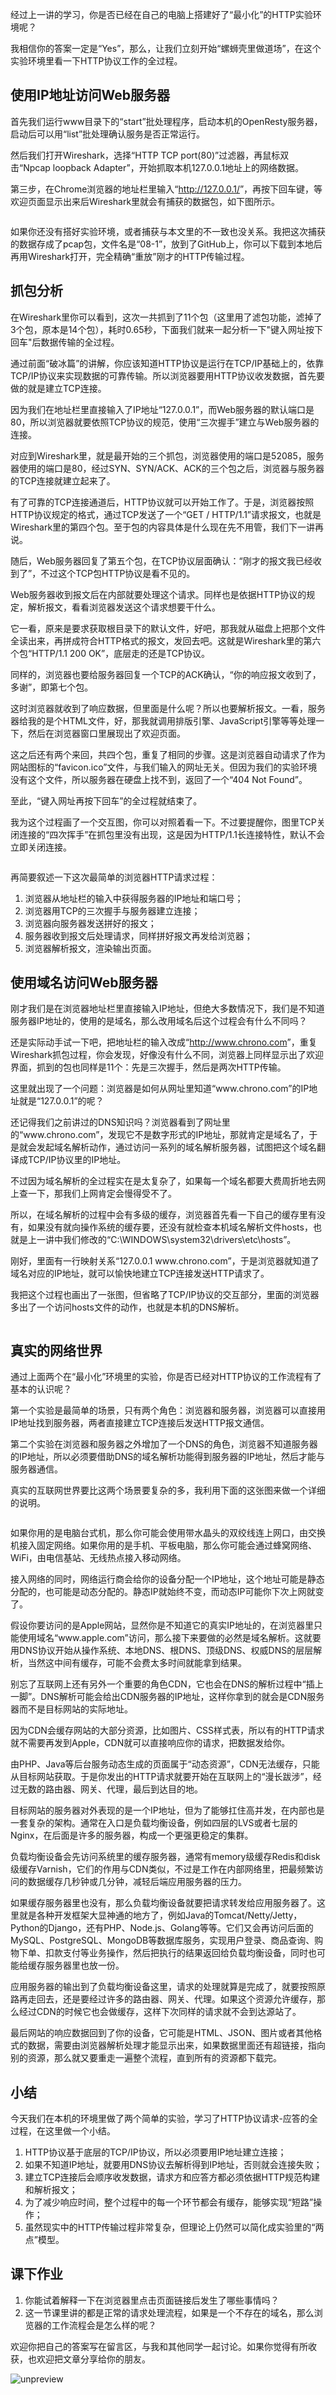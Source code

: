 
<p>经过上一讲的学习，你是否已经在自己的电脑上搭建好了“最小化”的HTTP实验环境呢？</p><p>我相信你的答案一定是“Yes”，那么，让我们立刻开始“螺蛳壳里做道场”，在这个实验环境里看一下HTTP协议工作的全过程。</p><h2>使用IP地址访问Web服务器</h2><p>首先我们运行www目录下的“start”批处理程序，启动本机的OpenResty服务器，启动后可以用“list”批处理确认服务是否正常运行。</p><p>然后我们打开Wireshark，选择“HTTP TCP port(80)”过滤器，再鼠标双击“Npcap loopback Adapter”，开始抓取本机127.0.0.1地址上的网络数据。</p><p>第三步，在Chrome浏览器的地址栏里输入“<a href="http://127.0.0.1/">http://127.0.0.1/</a>”，再按下回车键，等欢迎页面显示出来后Wireshark里就会有捕获的数据包，如下图所示。</p><p><img src="https://static001.geekbang.org/resource/image/86/b0/86e3c635e9a9ab0abd523c01fc181cb0.png" alt=""></p><p>如果你还没有搭好实验环境，或者捕获与本文里的不一致也没关系。我把这次捕获的数据存成了pcap包，文件名是“08-1”，放到了GitHub上，你可以下载到本地后再用Wireshark打开，完全精确“重放”刚才的HTTP传输过程。</p><h2>抓包分析</h2><p>在Wireshark里你可以看到，这次一共抓到了11个包（这里用了滤包功能，滤掉了3个包，原本是14个包），耗时0.65秒，下面我们就来一起分析一下"键入网址按下回车"后数据传输的全过程。</p><!-- [[[read_end]]] --><p>通过前面“破冰篇”的讲解，你应该知道HTTP协议是运行在TCP/IP基础上的，依靠TCP/IP协议来实现数据的可靠传输。所以浏览器要用HTTP协议收发数据，<span class="orange">首先要做的就是建立TCP连接</span>。</p><p>因为我们在地址栏里直接输入了IP地址“127.0.0.1”，而Web服务器的默认端口是80，所以浏览器就要依照TCP协议的规范，使用“三次握手”建立与Web服务器的连接。</p><p>对应到Wireshark里，就是最开始的三个抓包，浏览器使用的端口是52085，服务器使用的端口是80，经过SYN、SYN/ACK、ACK的三个包之后，浏览器与服务器的TCP连接就建立起来了。</p><p>有了可靠的TCP连接通道后，HTTP协议就可以开始工作了。于是，浏览器按照HTTP协议规定的格式，通过TCP发送了一个“GET / HTTP/1.1”请求报文，也就是Wireshark里的第四个包。至于包的内容具体是什么现在先不用管，我们下一讲再说。</p><p>随后，Web服务器回复了第五个包，在TCP协议层面确认：“刚才的报文我已经收到了”，不过这个TCP包HTTP协议是看不见的。</p><p>Web服务器收到报文后在内部就要处理这个请求。同样也是依据HTTP协议的规定，解析报文，看看浏览器发送这个请求想要干什么。</p><p>它一看，原来是要求获取根目录下的默认文件，好吧，那我就从磁盘上把那个文件全读出来，再拼成符合HTTP格式的报文，发回去吧。这就是Wireshark里的第六个包“HTTP/1.1 200 OK”，底层走的还是TCP协议。</p><p>同样的，浏览器也要给服务器回复一个TCP的ACK确认，“你的响应报文收到了，多谢”，即第七个包。</p><p>这时浏览器就收到了响应数据，但里面是什么呢？所以也要解析报文。一看，服务器给我的是个HTML文件，好，那我就调用排版引擎、JavaScript引擎等等处理一下，然后在浏览器窗口里展现出了欢迎页面。</p><p>这之后还有两个来回，共四个包，重复了相同的步骤。这是浏览器自动请求了作为网站图标的“favicon.ico”文件，与我们输入的网址无关。但因为我们的实验环境没有这个文件，所以服务器在硬盘上找不到，返回了一个“404 Not Found”。</p><p>至此，“键入网址再按下回车”的全过程就结束了。</p><p>我为这个过程画了一个交互图，你可以对照着看一下。不过要提醒你，图里TCP关闭连接的“四次挥手”在抓包里没有出现，这是因为HTTP/1.1长连接特性，默认不会立即关闭连接。</p><p><img src="https://static001.geekbang.org/resource/image/8a/19/8a5bddd3d8046daf7032c7d60a3d1a19.png" alt=""></p><p>再简要叙述一下这次最简单的浏览器HTTP请求过程：</p><ol>
<li>浏览器从地址栏的输入中获得服务器的IP地址和端口号；</li>
<li>浏览器用TCP的三次握手与服务器建立连接；</li>
<li>浏览器向服务器发送拼好的报文；</li>
<li>服务器收到报文后处理请求，同样拼好报文再发给浏览器；</li>
<li>浏览器解析报文，渲染输出页面。</li>
</ol><h2>使用域名访问Web服务器</h2><p>刚才我们是在浏览器地址栏里直接输入IP地址，但绝大多数情况下，我们是不知道服务器IP地址的，使用的是域名，那么改用域名后这个过程会有什么不同吗？</p><p>还是实际动手试一下吧，把地址栏的输入改成“<a href="http://www.chrono.com">http://www.chrono.com</a>”，重复Wireshark抓包过程，你会发现，好像没有什么不同，浏览器上同样显示出了欢迎界面，抓到的包也同样是11个：先是三次握手，然后是两次HTTP传输。</p><p>这里就出现了一个问题：浏览器是如何从网址里知道“www.chrono.com”的IP地址就是“127.0.0.1”的呢？</p><p>还记得我们之前讲过的DNS知识吗？浏览器看到了网址里的“www.chrono.com”，发现它不是数字形式的IP地址，那就肯定是域名了，于是就会发起域名解析动作，通过访问一系列的域名解析服务器，试图把这个域名翻译成TCP/IP协议里的IP地址。</p><p>不过因为域名解析的全过程实在是太复杂了，如果每一个域名都要大费周折地去网上查一下，那我们上网肯定会慢得受不了。</p><p>所以，在域名解析的过程中会有多级的缓存，浏览器首先看一下自己的缓存里有没有，如果没有就向操作系统的缓存要，还没有就检查本机域名解析文件hosts，也就是上一讲中我们修改的“C:\WINDOWS\system32\drivers\etc\hosts”。</p><p>刚好，里面有一行映射关系“127.0.0.1 www.chrono.com”，于是浏览器就知道了域名对应的IP地址，就可以愉快地建立TCP连接发送HTTP请求了。</p><p>我把这个过程也画出了一张图，但省略了TCP/IP协议的交互部分，里面的浏览器多出了一个访问hosts文件的动作，也就是本机的DNS解析。</p><p><img src="https://static001.geekbang.org/resource/image/57/1b/5717c967b8d46e5ba438e1d8ed605a1b.png" alt=""></p><h2>真实的网络世界</h2><p>通过上面两个在“最小化”环境里的实验，你是否已经对HTTP协议的工作流程有了基本的认识呢？</p><p>第一个实验是最简单的场景，只有两个角色：浏览器和服务器，浏览器可以直接用IP地址找到服务器，两者直接建立TCP连接后发送HTTP报文通信。</p><p>第二个实验在浏览器和服务器之外增加了一个DNS的角色，浏览器不知道服务器的IP地址，所以必须要借助DNS的域名解析功能得到服务器的IP地址，然后才能与服务器通信。</p><p>真实的互联网世界要比这两个场景要复杂的多，我利用下面的这张图来做一个详细的说明。</p><p><img src="https://static001.geekbang.org/resource/image/df/6d/df4696154fc8837e33117d8d6ab1776d.png" alt=""></p><p>如果你用的是电脑台式机，那么你可能会使用带水晶头的双绞线连上网口，由交换机接入固定网络。如果你用的是手机、平板电脑，那么你可能会通过蜂窝网络、WiFi，由电信基站、无线热点接入移动网络。</p><p>接入网络的同时，网络运行商会给你的设备分配一个IP地址，这个地址可能是静态分配的，也可能是动态分配的。静态IP就始终不变，而动态IP可能你下次上网就变了。</p><p>假设你要访问的是Apple网站，显然你是不知道它的真实IP地址的，在浏览器里只能使用域名“www.apple.com”访问，那么接下来要做的必然是域名解析。这就要用DNS协议开始从操作系统、本地DNS、根DNS、顶级DNS、权威DNS的层层解析，当然这中间有缓存，可能不会费太多时间就能拿到结果。</p><p>别忘了互联网上还有另外一个重要的角色CDN，它也会在DNS的解析过程中“插上一脚”。DNS解析可能会给出CDN服务器的IP地址，这样你拿到的就会是CDN服务器而不是目标网站的实际地址。</p><p>因为CDN会缓存网站的大部分资源，比如图片、CSS样式表，所以有的HTTP请求就不需要再发到Apple，CDN就可以直接响应你的请求，把数据发给你。</p><p>由PHP、Java等后台服务动态生成的页面属于“动态资源”，CDN无法缓存，只能从目标网站获取。于是你发出的HTTP请求就要开始在互联网上的“漫长跋涉”，经过无数的路由器、网关、代理，最后到达目的地。</p><p>目标网站的服务器对外表现的是一个IP地址，但为了能够扛住高并发，在内部也是一套复杂的架构。通常在入口是负载均衡设备，例如四层的LVS或者七层的Nginx，在后面是许多的服务器，构成一个更强更稳定的集群。</p><p>负载均衡设备会先访问系统里的缓存服务器，通常有memory级缓存Redis和disk级缓存Varnish，它们的作用与CDN类似，不过是工作在内部网络里，把最频繁访问的数据缓存几秒钟或几分钟，减轻后端应用服务器的压力。</p><p>如果缓存服务器里也没有，那么负载均衡设备就要把请求转发给应用服务器了。这里就是各种开发框架大显神通的地方了，例如Java的Tomcat/Netty/Jetty，Python的Django，还有PHP、Node.js、Golang等等。它们又会再访问后面的MySQL、PostgreSQL、MongoDB等数据库服务，实现用户登录、商品查询、购物下单、扣款支付等业务操作，然后把执行的结果返回给负载均衡设备，同时也可能给缓存服务器里也放一份。</p><p>应用服务器的输出到了负载均衡设备这里，请求的处理就算是完成了，就要按照原路再走回去，还是要经过许多的路由器、网关、代理。如果这个资源允许缓存，那么经过CDN的时候它也会做缓存，这样下次同样的请求就不会到达源站了。</p><p>最后网站的响应数据回到了你的设备，它可能是HTML、JSON、图片或者其他格式的数据，需要由浏览器解析处理才能显示出来，如果数据里面还有超链接，指向别的资源，那么就又要重走一遍整个流程，直到所有的资源都下载完。</p><h2>小结</h2><p>今天我们在本机的环境里做了两个简单的实验，学习了HTTP协议请求-应答的全过程，在这里做一个小结。</p><ol>
<li><span class="orange">HTTP协议基于底层的TCP/IP协议，所以必须要用IP地址建立连接；</span></li>
<li><span class="orange">如果不知道IP地址，就要用DNS协议去解析得到IP地址，否则就会连接失败；</span></li>
<li><span class="orange">建立TCP连接后会顺序收发数据，请求方和应答方都必须依据HTTP规范构建和解析报文；</span></li>
<li><span class="orange"> 为了减少响应时间，整个过程中的每一个环节都会有缓存，能够实现“短路”操作；</span></li>
<li><span class="orange">虽然现实中的HTTP传输过程非常复杂，但理论上仍然可以简化成实验里的“两点”模型。</span></li>
</ol><h2>课下作业</h2><ol>
<li>你能试着解释一下在浏览器里点击页面链接后发生了哪些事情吗？</li>
<li>这一节课里讲的都是正常的请求处理流程，如果是一个不存在的域名，那么浏览器的工作流程会是怎么样的呢？</li>
</ol><p>欢迎你把自己的答案写在留言区，与我和其他同学一起讨论。如果你觉得有所收获，也欢迎把文章分享给你的朋友。</p><p><img src="https://static001.geekbang.org/resource/image/8e/56/8ef903c86d3ef548a9536bd4345f0156.png" alt="unpreview"></p><p></p>